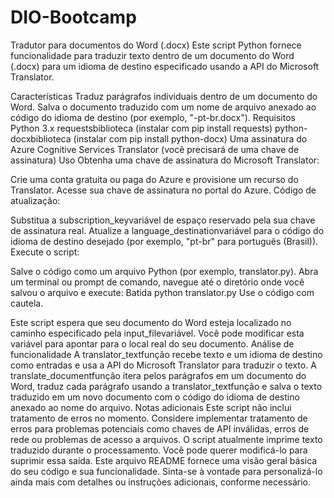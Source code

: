 # DIO-Bootcamp
Tradutor para documentos do Word (.docx)
Este script Python fornece funcionalidade para traduzir texto dentro de um documento do Word (.docx) para um idioma de destino especificado usando a API do Microsoft Translator.

Características
Traduz parágrafos individuais dentro de um documento do Word.
Salva o documento traduzido com um nome de arquivo anexado ao código do idioma de destino (por exemplo, "-pt-br.docx").
Requisitos
Python 3.x
requestsbiblioteca (instalar com pip install requests)
python-docxbiblioteca (instalar com pip install python-docx)
Uma assinatura do Azure Cognitive Services Translator (você precisará de uma chave de assinatura)
Uso
Obtenha uma chave de assinatura do Microsoft Translator:

Crie uma conta gratuita ou paga do Azure e provisione um recurso do Translator.
Acesse sua chave de assinatura no portal do Azure.
Código de atualização:

Substitua a subscription_keyvariável de espaço reservado pela sua chave de assinatura real.
Atualize a language_destinationvariável para o código do idioma de destino desejado (por exemplo, "pt-br" para português (Brasil)).
Execute o script:

Salve o código como um arquivo Python (por exemplo, translator.py).
Abra um terminal ou prompt de comando, navegue até o diretório onde você salvou o arquivo e execute:
Batida
python translator.py
Use o código com cautela.

Este script espera que seu documento do Word esteja localizado no caminho especificado pela input_filevariável. Você pode modificar esta variável para apontar para o local real do seu documento.
Análise de funcionalidade
A translator_textfunção recebe texto e um idioma de destino como entradas e usa a API do Microsoft Translator para traduzir o texto.
A translate_documentfunção itera pelos parágrafos em um documento do Word, traduz cada parágrafo usando a translator_textfunção e salva o texto traduzido em um novo documento com o código do idioma de destino anexado ao nome do arquivo.
Notas adicionais
Este script não inclui tratamento de erros no momento. Considere implementar tratamento de erros para problemas potenciais como chaves de API inválidas, erros de rede ou problemas de acesso a arquivos.
O script atualmente imprime texto traduzido durante o processamento. Você pode querer modificá-lo para suprimir essa saída.
Este arquivo README fornece uma visão geral básica do seu código e sua funcionalidade. Sinta-se à vontade para personalizá-lo ainda mais com detalhes ou instruções adicionais, conforme necessário.
